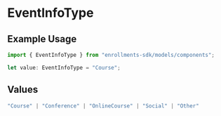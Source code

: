 # EventInfoType

## Example Usage

```typescript
import { EventInfoType } from "enrollments-sdk/models/components";

let value: EventInfoType = "Course";
```

## Values

```typescript
"Course" | "Conference" | "OnlineCourse" | "Social" | "Other"
```
